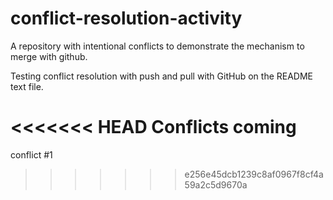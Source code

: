 # conflict-resolution-activity
A repository with intentional conflicts to demonstrate the mechanism to merge with github.

Testing conflict resolution with push and pull with GitHub on the README text file.

<<<<<<< HEAD
Conflicts coming
=======
conflict #1
>>>>>>> e256e45dcb1239c8af0967f8cf4a59a2c5d9670a
